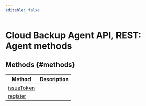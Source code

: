 ```yaml
---
editable: false
---
```


# Cloud Backup Agent API, REST: Agent methods


## Methods {#methods}
Method | Description
--- | ---
[issueToken](issueToken.md) | 
[register](register.md) | 